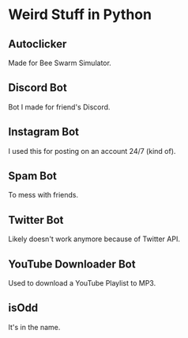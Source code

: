 # Weird Stuff in Python

## Autoclicker
Made for Bee Swarm Simulator.

## Discord Bot
Bot I made for friend's Discord.

## Instagram Bot
I used this for posting on an account 24/7 (kind of).

## Spam Bot
To mess with friends.

## Twitter Bot 
Likely doesn't work anymore because of Twitter API.

## YouTube Downloader Bot
Used to download a YouTube Playlist to MP3.

## isOdd
It's in the name.
